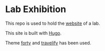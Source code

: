 # Lab Exhibition
This repo is used to hold the [website](https://bhcax.com) of a lab.  

This site is built with [Hugo](https://gohugo.io/).  

Theme [forty](https://themes.gohugo.io/forty/) and [travelify](https://themes.gohugo.io/hugo-travelify-theme/) has been used.
